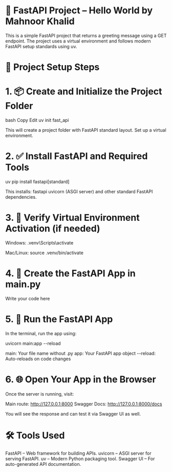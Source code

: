 # 🚀 FastAPI Project – Hello World by Mahnoor Khalid
This is a simple FastAPI project that returns a greeting message using a GET endpoint. The project uses a virtual environment and follows modern FastAPI setup standards using uv.

# 📁 Project Setup Steps
# 1. 📦 Create and Initialize the Project Folder

bash
Copy
Edit
uv init fast_api

This will create a project folder with FastAPI standard layout.
Set up a virtual environment.

# 2. ✅ Install FastAPI and Required Tools

uv pip install fastapi[standard]

This installs:
fastapi
uvicorn (ASGI server)
and other standard FastAPI dependencies.

# 3. 🧪 Verify Virtual Environment Activation (if needed)

Windows:
.venv\Scripts\activate

Mac/Linux:
source .venv/bin/activate

# 4. 📝 Create the FastAPI App in main.py

Write your code here

# 5. 🚦 Run the FastAPI App

In the terminal, run the app using:

uvicorn main:app --reload

main: Your file name without .py
app: Your FastAPI app object
--reload: Auto-reloads on code changes

# 6. 🌐 Open Your App in the Browser

Once the server is running, visit:

Main route: http://127.0.0.1:8000
Swagger Docs: http://127.0.0.1:8000/docs

You will see the response and can test it via Swagger UI as well.

# 🛠 Tools Used

FastAPI – Web framework for building APIs.
uvicorn – ASGI server for serving FastAPI.
uv – Modern Python packaging tool.
Swagger UI – For auto-generated API documentation.
